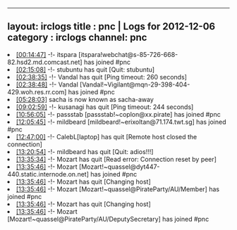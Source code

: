 
---
layout: irclogs
title : pnc | Logs for 2012-12-06
category : irclogs
channel: pnc
---
<li class="logitem"><a href="#00:14:47" name="00:14:47" class="time">[00:14:47]</a> -!- <span class="join">itspara</span> [itspara!webchat@s-85-726-668-82.hsd2.md.comcast.net] has joined #pnc </li>
<li class="logitem"><a href="#02:15:08" name="02:15:08" class="time">[02:15:08]</a> -!- <span class="quit">stubuntu</span> has quit [Quit: stubuntu] </li>
<li class="logitem"><a href="#02:38:35" name="02:38:35" class="time">[02:38:35]</a> -!- <span class="quit">Vandal</span> has quit [Ping timeout: 260 seconds] </li>
<li class="logitem"><a href="#02:38:48" name="02:38:48" class="time">[02:38:48]</a> -!- <span class="join">Vandal</span> [Vandal!~Vigilant@mqn-29-398-404-429.woh.res.rr.com] has joined #pnc </li>
<li class="logitem"><a href="#05:28:03" name="05:28:03" class="time">[05:28:03]</a> <span class="nick">sacha</span> is now known as <span class="nick">sacha-away</span> </li>
<li class="logitem"><a href="#09:02:59" name="09:02:59" class="time">[09:02:59]</a> -!- <span class="quit">kusanagi</span> has quit [Ping timeout: 244 seconds] </li>
<li class="logitem"><a href="#10:56:05" name="10:56:05" class="time">[10:56:05]</a> -!- <span class="join">passstab</span> [passstab!~coplon@xx.pirate] has joined #pnc </li>
<li class="logitem"><a href="#12:05:45" name="12:05:45" class="time">[12:05:45]</a> -!- <span class="join">mildbeard</span> [mildbeard!~erixoltan@71.174.twt.sg] has joined #pnc </li>
<li class="logitem"><a href="#12:47:00" name="12:47:00" class="time">[12:47:00]</a> -!- <span class="quit">CalebL[laptop]</span> has quit [Remote host closed the connection] </li>
<li class="logitem"><a href="#13:20:54" name="13:20:54" class="time">[13:20:54]</a> -!- <span class="quit">mildbeard</span> has quit [Quit: adios!!!] </li>
<li class="logitem"><a href="#13:35:34" name="13:35:34" class="time">[13:35:34]</a> -!- <span class="quit">Mozart</span> has quit [Read error: Connection reset by peer] </li>
<li class="logitem"><a href="#13:35:46" name="13:35:46" class="time">[13:35:46]</a> -!- <span class="join">Mozart</span> [Mozart!~quassel@dyt447-440.static.internode.on.net] has joined #pnc </li>
<li class="logitem"><a href="#13:35:46" name="13:35:46" class="time">[13:35:46]</a> -!- <span class="quit">Mozart</span> has quit [Changing host] </li>
<li class="logitem"><a href="#13:35:46" name="13:35:46" class="time">[13:35:46]</a> -!- <span class="join">Mozart</span> [Mozart!~quassel@PirateParty/AU/Member] has joined #pnc </li>
<li class="logitem"><a href="#13:35:46" name="13:35:46" class="time">[13:35:46]</a> -!- <span class="quit">Mozart</span> has quit [Changing host] </li>
<li class="logitem"><a href="#13:35:46" name="13:35:46" class="time">[13:35:46]</a> -!- <span class="join">Mozart</span> [Mozart!~quassel@PirateParty/AU/DeputySecretary] has joined #pnc </li>



